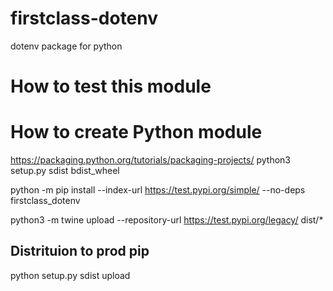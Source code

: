 # firstclass-dotenv
dotenv package for python

# How to test this module


# How to create Python module
https://packaging.python.org/tutorials/packaging-projects/
python3 setup.py sdist bdist_wheel

python -m pip install --index-url https://test.pypi.org/simple/ --no-deps firstclass_dotenv

python3 -m twine upload --repository-url https://test.pypi.org/legacy/ dist/*

## Distrituion to prod pip
python setup.py sdist upload
